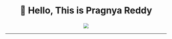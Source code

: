 <h1 align="center">
  🙏 Hello, This is Pragnya Reddy
</h1>

<h3 align="center">
  <img src="https://readme-typing-svg.herokuapp.com?font=Arial&size=24&color=F75C7E&center=true&vCenter=true&width=500&lines=%22Think+twice,+code+once%22" />
</h3>

---
